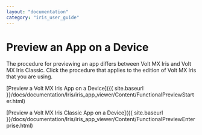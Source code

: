 ```yaml
---
layout: "documentation"
category: "iris_user_guide"
---
```

                         


Preview an App on a Device
==========================

The procedure for previewing an app differs between Volt MX Iris and Volt MX Iris Classic. Click the procedure that applies to the edition of Volt MX Iris that you are using.

[Preview a Volt MX Iris App on a Device]({{ site.baseurl }}/docs/documentation/Iris/iris_app_viewer/Content/FunctionalPreviewStarter.html)

[Preview a Volt MX Iris Classic App on a Device]({{ site.baseurl }}/docs/documentation/Iris/iris_app_viewer/Content/FunctionalPreviewEnterprise.html)
